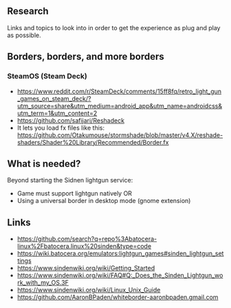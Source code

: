 ## Research

Links and topics to look into in order to get the experience as plug and play as possible.

## Borders, borders, and more borders

### SteamOS (Steam Deck)
* https://www.reddit.com/r/SteamDeck/comments/15ff8fq/retro_light_gun_games_on_steam_deck/?utm_source=share&utm_medium=android_app&utm_name=androidcss&utm_term=1&utm_content=2
* https://github.com/safijari/Reshadeck
* It lets you load fx files like this: https://github.com/Otakumouse/stormshade/blob/master/v4.X/reshade-shaders/Shader%20Library/Recommended/Border.fx

## What is needed?

Beyond starting the Sidnen lightgun service:
* Game must support lightgun natively OR
* Using a universal border in desktop mode (gnome extension)

## Links

* https://github.com/search?q=repo%3Abatocera-linux%2Fbatocera.linux%20sinden&type=code
* https://wiki.batocera.org/emulators:lightgun_games#sinden_lightgun_settings
* https://www.sindenwiki.org/wiki/Getting_Started
* https://www.sindenwiki.org/wiki/FAQ#Q:_Does_the_Sinden_Lightgun_work_with_my_OS.3F
* https://www.sindenwiki.org/wiki/Linux_Unix_Guide
* https://github.com/AaronBPaden/whiteborder-aaronbpaden.gmail.com
